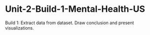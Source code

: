 # Unit-2-Build-1-Mental-Health-US
Build 1: Extract data from dataset. Draw conclusion and present visualizations.

